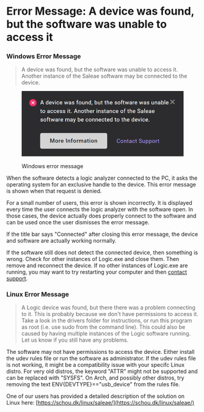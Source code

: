 # Error Message: A device was found, but the software was unable to access it

### Windows Error Message

> A device was found, but the software was unable to access it. Another instance of the Saleae software may be connected to the device.

<figure><img src="../../.gitbook/assets/win-another-instance.png" alt="" width="500"><figcaption><p>Windows error message</p></figcaption></figure>

When the software detects a logic analyzer connected to the PC, it asks the operating system for an exclusive handle to the device. This error message is shown when that request is denied.

For a small number of users, this error is shown incorrectly. It is displayed every time the user connects the logic analyzer with the software open. In those cases, the device actually does properly connect to the software and can be used once the user dismisses the error message.

If the title bar says "Connected" after closing this error message, the device and software are actually working normally.

If the software still does not detect the connected device, then something is wrong. Check for other instances of Logic.exe and close them. Then remove and reconnect the device. If no other instances of Logic.exe are running, you may want to try restarting your computer and then [contact support](https://contact.saleae.com/hc/en-us/requests/new).

### Linux Error Message

> A Logic device was found, but there there was a problem connecting to it. This is probably because we don't have permissions to access it. Take a look in the drivers folder for instructions, or run this program as root (i.e. use sudo from the command line). This could also be caused by having multiple instances of the Logic software running. Let us know if you still have any problems.

The software may not have permissions to access the device. Either install the udev rules file or run the software as administrator. If the udev rules file is not working, it might be a compatibility issue with your specifc Linux distro. For very old distros, the keyword "ATTR" might not be supported and can be replaced with "SYSFS". On Arch, and possibly other distros, try removing the text ENV{DEVTYPE}=="usb\_device" from the rules file.

One of our users has provided a detailed description of the solution on Linux here: [https://schou.dk/linux/saleae/](https://schou.dk/linux/saleae/)
